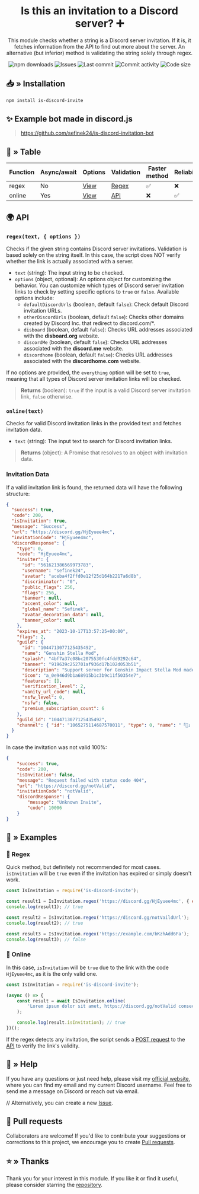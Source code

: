 <div align="center">
    <h1>Is this an invitation to a Discord server? ➕</h1>
    <p>
        This module checks whether a string is a Discord server invitation.
        If it is, it fetches information from the API to find out more about the server.
        An alternative (but inferior) method is validating the string solely through regex.
    </p>
    <a href="https://www.npmjs.com/package/is-discord-invite" target="_blank" title="is-discord-invite - npm" style="text-decoration:none">
        <img src="https://img.shields.io/npm/dt/is-discord-invite.svg?maxAge=3600" alt="npm downloads">
        <img src="https://img.shields.io/github/issues/sefinek24/is-discord-invite" alt="Issues">
        <img src="https://img.shields.io/github/last-commit/sefinek24/is-discord-invite" alt="Last commit">
        <img src="https://img.shields.io/github/commit-activity/w/sefinek24/is-discord-invite" alt="Commit activity">
        <img src="https://img.shields.io/github/languages/code-size/sefinek24/is-discord-invite" alt="Code size">
    </a>
</div>

## 📥 » Installation
```bash
npm install is-discord-invite
```

## ✨ Example bot made in discord.js
> https://github.com/sefinek24/is-discord-invitation-bot

## 🤔 » Table

| Function | Async/await | Options                    | Validation                     | Faster method | Reliability | Recommended |
|----------|:------------|----------------------------|:-------------------------------|---------------|-------------|:------------|
| regex    | No          | [View](#regextext-options) | [Regex](grex.md)               | ✅             | ❌           | ❌           |
| online   | Yes         | [View](#onlinetext)        | [API](https://api.sefinek.net) | ❌             | ✅           | ✅           |


## 🌍 API
### `regex(text, { options })`
Checks if the given string contains Discord server invitations. Validation is based solely on the string itself. In this case, the script does NOT verify whether the link is actually associated with a server.

- `text` (string): The input string to be checked.
- `options` (object, optional): An options object for customizing the behavior. You can customize which types of Discord server invitation links to check by setting specific options to `true` or `false`. Available options include:
    - `defaultDiscordUrls` (boolean, default `false`): Check default Discord invitation URLs.
    - `otherDiscordUrls` (boolean, default `false`): Checks other domains created by Discord Inc. that redirect to discord.com/*.
    - `disboard` (boolean, default `false`): Checks URL addresses associated with the **disboard.org** website.
    - `discordMe` (boolean, default `false`): Checks URL addresses associated with the **discord.me** website.
    - `discordhome` (boolean, default `false`): Checks URL addresses associated with the **discordhome.com** website.

If no options are provided, the `everything` option will be set to `true`, meaning that all types of Discord server invitation links will be checked.

> **Returns** (boolean): `true` if the input is a valid Discord server invitation link, `false` otherwise.


### `online(text)`
Checks for valid Discord invitation links in the provided text and fetches invitation data.

- `text` (string): The input text to search for Discord invitation links.

> **Returns** (object): A Promise that resolves to an object with invitation data.


### Invitation Data
If a valid invitation link is found, the returned data will have the following structure:

```json
{
  "success": true,
  "code": 200,
  "isInvitation": true,
  "message": "Success",
  "url": "https://discord.gg/HjEyuee4mc",
  "invitationCode": "HjEyuee4mc",
  "discordResponse": {
    "type": 0,
    "code": "HjEyuee4mc",
    "inviter": {
      "id": "561621386569973783",
      "username": "sefinek24",
      "avatar": "aceba4f2ffd0e12f25d164b2217a6d8b",
      "discriminator": "0",
      "public_flags": 256,
      "flags": 256,
      "banner": null,
      "accent_color": null,
      "global_name": "Sefinek",
      "avatar_decoration_data": null,
      "banner_color": null
    },
    "expires_at": "2023-10-17T13:57:25+00:00",
    "flags": 2,
    "guild": {
      "id": "1044713077125435492",
      "name": "Genshin Stella Mod",
      "splash": "4bf7a37c08bc2075530fc4fdd9292c64",
      "banner": "919639c252701af936d17b102d053b51",
      "description": "Support server for Genshin Impact Stella Mod made by Sefinek. ReShade, graphics presets, FPS unlock, 3DMigoto and more!",
      "icon": "a_0e946d9b1a68915b1c3b9c11f50354e7",
      "features": [],
      "verification_level": 2,
      "vanity_url_code": null,
      "nsfw_level": 0,
      "nsfw": false,
      "premium_subscription_count": 6
    },
    "guild_id": "1044713077125435492",
    "channel": { "id": "1065275114687570011", "type": 0, "name": "「🔔」announcements" }
  }
}
```

In case the invitation was not valid 100%:
```json
{
    "success": true,
    "code": 200,
    "isInvitation": false,
    "message": "Request failed with status code 404",
    "url": "https://discord.gg/notValid",
    "invitationCode": "notValid",
    "discordResponse": {
        "message": "Unknown Invite",
        "code": 10006
    }
}
```


## 📄 » Examples

### 🔡 Regex
Quick method, but definitely not recommended for most cases. `isInvitation` will be `true` even if the invitation has expired or simply doesn't work.

```js
const IsInvitation = require('is-discord-invite');

const result1 = IsInvitation.regex('https://discord.gg/HjEyuee4mc', { everything: true }); // Example with `everything` option
console.log(result1); // true

const result2 = IsInvitation.regex('https://discord.gg/notVaildUrl');
console.log(result2); // true

const result3 = IsInvitation.regex('https://example.com/bKzhAdd6Fa');
console.log(result3); // false
```

### 🧪 Online
In this case, `isInvitation` will be `true` due to the link with the code `HjEyuee4mc`, as it is the only valid one.  

```js
const IsInvitation = require('is-discord-invite');

(async () => {
    const result = await IsInvitation.online(
        'Lorem ipsum dolor sit amet, https://discord.gg/notValid consectetur adipiscing elit, sed do eiusmod tempor incididunt ut labore et dolore magna https://discord.gg/HjEyuee4mc aliqua.',
    );

    console.log(result.isInvitation); // true
})();
```
If the regex detects any invitation, the script sends a [POST request](https://en.wikipedia.org/wiki/POST_(HTTP)) to the [API](https://en.wikipedia.org/wiki/API) to verify the link's validity.


## 🤝 » Help
If you have any questions or just need help, please visit my [official website](https://sefinek.net), where you can find my email and my current Discord username. Feel free to send me a message on Discord or reach out via email.

// Alternatively, you can create a new [Issue](https://github.com/sefinek24/is-discord-invite/issues/new).

## 🌿 Pull requests
Collaborators are welcome! If you'd like to contribute your suggestions or corrections to this project, we encourage you to create [Pull requests](https://github.com/sefinek24/is-discord-invite/pulls).

## ⭐ » Thanks
Thank you for your interest in this module. If you like it or find it useful, please consider starring the [repository](https://github.com/sefinek24/is-discord-invite).